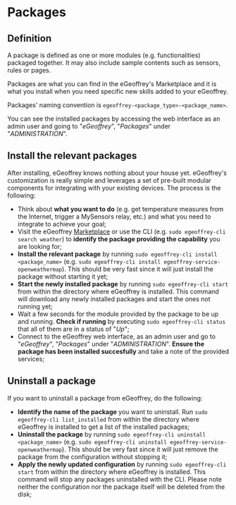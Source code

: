# Packages

## Definition

A package is defined as one or more modules (e.g. functionalities) packaged together. It may also include sample contents such as sensors, rules or pages. 

Packages are what you can find in the eGeoffrey's Marketplace and it is what you install when you need specific new skills added to your eGeoffrey.

Packages' naming convention is `egeoffrey-<package_type>-<package_name>`.

You can see the installed packages by accessing the web interface as an admin user and going to "*eGeoffrey*", "*Packages*" under "*ADMINISTRATION*".

## Install the relevant packages

After installing, eGeoffrey knows nothing about your house yet. eGeoffrey's customization is really simple and leverages a set of pre-built modular components for integrating with your existing devices. The process is the following:

*  Think about **what you want to do** (e.g. get temperature measures from the Internet, trigger a MySensors relay, etc.) and what you need to integrate to achieve your goal;
* Visit the eGeoffrey [Marketplace](https://marketplace.egeoffrey.com/) or use the CLI (e.g. `sudo egeoffrey-cli search weather`) to **identify the package providing the capability** you are looking for;
* **Install the relevant package** by running `sudo egeoffrey-cli install <package_name>` (e.g. `sudo egeoffrey-cli install egeoffrey-service-openweathermap`). This should be very fast since it will just install the package without starting it yet;
* **Start the newly installed package** by running `sudo egeoffrey-cli start` from within the directory where eGeoffrey is installed. This command will download any newly installed packages and start the ones not running yet;
* Wait a few seconds for the module provided by the package to be up and running. **Check if running** by executing `sudo egeoffrey-cli status` that all of them are in a status of "*Up*";
* Connect to the eGeoffrey web interface, as an admin user and go to "*eGeoffrey*", "*Packages*" under "*ADMINISTRATION*". **Ensure the package has been installed succesfully** and take a note of the provided services;

## Uninstall a package

If you want to uninstall a package from eGeoffrey, do the following:

* **Identify the name of the package** you want to uninstall. Run `sudo egeoffrey-cli list_installed` from within the directory where eGeoffrey is installed to get a list of the installed packages;
* **Uninstall the package** by running `sudo egeoffrey-cli uninstall <package_name>` (e.g. `sudo egeoffrey-cli uninstall egeoffrey-service-openweathermap`). This should be very fast since it will just remove the package from the configuration without stopping it;
* **Apply the newly updated configuration** by running `sudo egeoffrey-cli start` from within the directory where eGeoffrey is installed. This command will stop any packages uninstalled with the CLI. Please note neither the configuration nor the package itself will be deleted from the disk;